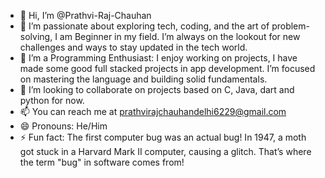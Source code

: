 - 👋 Hi, I’m @Prathvi-Raj-Chauhan
- 👀 I’m passionate about exploring tech, coding, and the art of problem-solving, I am Beginner in my field.
      I’m always on the lookout for new challenges and ways to stay updated in the tech world.
- 🌱 I’m a Programming Enthusiast: I enjoy working on projects, I have made some good full stacked projects in app development. I’m focused on mastering the language and building solid fundamentals.
- 💞️ I’m looking to collaborate on projects based on C, Java, dart and python for now.
- 📫 You can reach me at prathvirajchauhandelhi6229@gmail.com
- 😄 Pronouns: He/Him
- ⚡ Fun fact: The first computer bug was an actual bug!
In 1947, a moth got stuck in a Harvard Mark II computer, causing a glitch. That’s where the term "bug" in software comes from!


